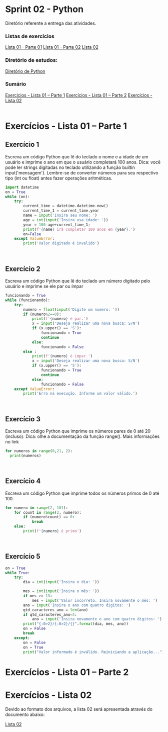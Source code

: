 <h1>Sprint 02 - Python</h1>
<p>Diretório referente a entrega das atividades.</p>
<h3>Listas de exercicios</h3>
<a href="\lista-de-exercicios\lista-01-01\Lista_01-Parte_01.ipynb">Lista 01 - Parte 01</a>
<a href="\lista-de-exercicios\lista-01-02\Lista_01-Parte_02.ipynb">Lista 01 - Parte 02</a>
<a href="\lista-de-exercicios\lista-02\Lista_02.ipnb">Lista 02</a>
</br>
<h3>Diretório de estudos:</h3>
<a href="https://github.com/annekarolinefc/python">Diretório de Python</a>
</br>
<h3>Sumário</h3>
<a href=#parte1>Exercícios - Lista 01 – Parte 1</a>
<a href=#parte3>Exercícios - Lista 01 – Parte 2</a>
<a href=#parte2>Exercícios - Lista 02</a>
</br>
</br>

<div id="parte1"></div>

# Exercícios - Lista 01 – Parte 1

## Exercício 1
Escreva um código Python que lê do teclado o nome e a idade de um usuário e imprime o ano em que o
usuário completará 100 anos.
Dica: você pode ler strings digitadas no teclado utilizando a função builtin input('mensagem'). Lembre-se de converter números para seu respectivo tipo (int ou float) antes fazer operações aritméticas.

```py
import datetime
on = True
while (on): 
    try:
        current_time = datetime.datetime.now()
        current_time_1 = current_time.year
        name = input('Insira seu nome: ')
        age = int(input('Insira usa idade: '))
        year = 100-age+current_time_1;
        print(f'{name} irá completar 100 anos em {year}.')
        on=False
    except ValueError:
        print('Valor digitado é invalido')
```
</br>

## Exercício 2
Escreva um código Python que lê do teclado um número digitado pelo usuário e imprime se ele par ou ímpar

```py
funcionando = True
while (funcionando):
    try:
        numero = float(input('Digite um numero: '))
        if (numero%2==0):
            print(f'{numero} é par.')
            x = input('Deseja realizar uma nova busca: S/N')
            if (x.upper() == 'S'):
                funcionando = True 
                continue
            else:
                funcionando = False
        else :
            print(f'{numero} é impar.')
            x = input('Deseja realizar uma nova busca: S/N')
            if (x.upper() == 'S'): 
                funcionando = True
                continue
            else:
                funcionando = False
    except ValueError:
        print('Erro na execução. Informe um valor válido.')
```

<br>

## Exercício 3
Escreva um código Python que imprime os números pares de 0 até 20 (incluso).
Dica: olhe a documentação da função range(). Mais informações no link

```py
for numeros in range(0,21, 2):
  print(numeros)
```

<br>

## Exercício 4
Escreva um código Python que imprime todos os números primos de 0 até 100.

```py
for numero in range(2, 101):
    for count in range(2, numero):
        if (numero%count) == 0: 
            break 
    else:
        print(f'{numero} é primo')
```

<br>

## Exercício 5

```py
on = True
while True:
    try:
        dia = int(input('Insira o dia: '))

        mes = int(input('Insira o mês: '))
        if mes >= 13:
            mes = input('Valor incorreto. Insira novamente o mês: ')  
        ano = input('Insira o ano com quatro digitos: ')
        qtd_caracteres_ano = len(ano)
        if qtd_caracteres_ano<4:
            ano = input('Insira novamente o ano com quatro digitos: ')
        print("{:0>2}/{:0>2}/{}".format(dia, mes, ano))
        on = False
        break    
    except:
        on = False
        on = True
        print("Valor informado é inválido. Reiniciando a aplicação...")
```

<div id="parte2"></div>

# Exercícios - Lista 01  – Parte 2

<div id="parte3"></div>

# Exercícios - Lista 02 
<p>Devido ao formato dos arquivos, a lista 02 será apresentada através do documento abaixo:</p>
<a href="\lista-de-exercicios\lista-02\Lista_02.ipnb">Lista 02</a>
